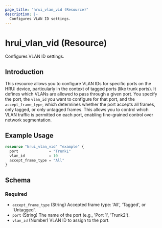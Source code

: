 ```yaml
---
page_title: "hrui_vlan_vid (Resource)"
description: |-
  Configures VLAN ID settings.
---
```


# hrui_vlan_vid (Resource)

Configures VLAN ID settings.

## Introduction

This resource allows you to configure VLAN IDs for specific ports on the HRUI device, particularly in the context of tagged ports (like trunk ports). It defines which VLANs are allowed to pass through a given port. You specify the port, the `vlan_id` you want to configure for that port, and the `accept_frame_type`, which determines whether the port accepts all frames, only tagged, or only untagged frames. This allows you to control which VLAN traffic is permitted on each port, enabling fine-grained control over network segmentation.

## Example Usage

```terraform
resource "hrui_vlan_vid" "example" {
  port              = "Trunk1"
  vlan_id           = 10
  accept_frame_type = "All"
}
```

<!-- schema generated by tfplugindocs -->
## Schema

### Required

- `accept_frame_type` (String) Accepted frame type: 'All', 'Tagged', or 'Untagged'.
- `port` (String) The name of the port (e.g., 'Port 1', 'Trunk2').
- `vlan_id` (Number) VLAN ID to assign to the port.


